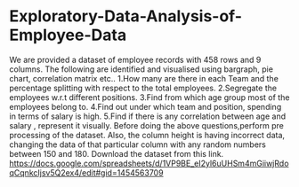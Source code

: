 # Exploratory-Data-Analysis-of-Employee-Data

We are provided a dataset of employee records with 458 rows and 9 columns. The following are identified and visualised using bargraph, pie chart, correlation matrix etc..
1.How many are there in each Team and the percentage splitting with respect to the total employees.
2.Segregate the employees w.r.t different positions.
3.Find from which age group most of the employees belong to.
4.Find out under which team and position, spending in terms of salary is high.
5.Find if there is any correlation between age and salary , represent it visually.
Before doing the above questions,perform pre processing of the dataset. Also, the column height is having incorrect data, changing the data of that particular column with any random numbers between 150 and 180.
Download the dataset from this link. 
https://docs.google.com/spreadsheets/d/1VP9BE_eI2yl6uUHSm4mGiiwjRdoqCqnkcIjsv5Q2ex4/edit#gid=1454563709
